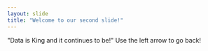 ```yaml
---
layout: slide
title: "Welcome to our second slide!"
---
```

"Data is King and it continues to be!"
Use the left arrow to go back!
